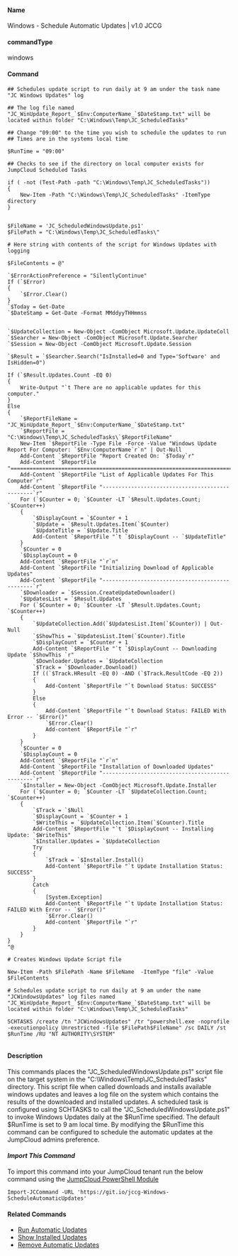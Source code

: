 #### Name

Windows - Schedule Automatic Updates  | v1.0 JCCG

#### commandType

windows

#### Command

```
## Schedules update script to run daily at 9 am under the task name "JC Windows Updates" log
 
## The log file named "JC_WinUpdate_Report_`$Env:ComputerName_`$DateStamp.txt" will be located within folder "C:\Windows\Temp\JC_ScheduledTasks"

## Change "09:00" to the time you wish to schedule the updates to run
## Times are in the systems local time

$RunTime = "09:00"

## Checks to see if the directory on local computer exists for JumpCloud Scheduled Tasks

if ( -not (Test-Path -path "C:\Windows\Temp\JC_ScheduledTasks"))
{
    New-Item -Path "C:\Windows\Temp\JC_ScheduledTasks" -ItemType directory
}


$FileName = 'JC_ScheduledWindowsUpdate.ps1'
$FilePath = "C:\Windows\Temp\JC_ScheduledTasks\"

# Here string with contents of the script for Windows Updates with logging

$FileContents = @"

`$ErrorActionPreference = "SilentlyContinue"
If (`$Error)
{
    `$Error.Clear()
}
`$Today = Get-Date
`$DateStamp = Get-Date -Format MMddyyTHHmmss


`$UpdateCollection = New-Object -ComObject Microsoft.Update.UpdateColl
`$Searcher = New-Object -ComObject Microsoft.Update.Searcher
`$Session = New-Object -ComObject Microsoft.Update.Session

`$Result = `$Searcher.Search("IsInstalled=0 and Type='Software' and IsHidden=0")

If (`$Result.Updates.Count -EQ 0)
{
    Write-Output "`t There are no applicable updates for this computer."
}
Else
{
    `$ReportFileName = "JC_WinUpdate_Report_`$Env:ComputerName_`$DateStamp.txt"
    `$ReportFile = "C:\Windows\Temp\JC_ScheduledTasks\`$ReportFileName" 
    New-Item `$ReportFile -Type File -Force -Value "Windows Update Report For Computer: `$Env:ComputerName`r`n" | Out-Null
    Add-Content `$ReportFile "Report Created On: `$Today`r"
    Add-Content `$ReportFile "==============================================================================`r`n"
    Add-Content `$ReportFile "List of Applicable Updates For This Computer`r"
    Add-Content `$ReportFile "------------------------------------------------`r"
    For (`$Counter = 0; `$Counter -LT `$Result.Updates.Count; `$Counter++)
    {
        `$DisplayCount = `$Counter + 1
        `$Update = `$Result.Updates.Item(`$Counter)
        `$UpdateTitle = `$Update.Title
        Add-Content `$ReportFile "`t `$DisplayCount -- `$UpdateTitle"
    }
    `$Counter = 0
    `$DisplayCount = 0
    Add-Content `$ReportFile "`r`n"
    Add-Content `$ReportFile "Initializing Download of Applicable Updates"
    Add-Content `$ReportFile "------------------------------------------------`r"
    `$Downloader = `$Session.CreateUpdateDownloader()
    `$UpdatesList = `$Result.Updates
    For (`$Counter = 0; `$Counter -LT `$Result.Updates.Count; `$Counter++)
    {
        `$UpdateCollection.Add(`$UpdatesList.Item(`$Counter)) | Out-Null
        `$ShowThis = `$UpdatesList.Item(`$Counter).Title
        `$DisplayCount = `$Counter + 1
        Add-Content `$ReportFile "`t `$DisplayCount -- Downloading Update `$ShowThis `r"
        `$Downloader.Updates = `$UpdateCollection
        `$Track = `$Downloader.Download()
        If ((`$Track.HResult -EQ 0) -AND (`$Track.ResultCode -EQ 2))
        {
            Add-Content `$ReportFile "`t Download Status: SUCCESS"
        }
        Else
        {
            Add-Content `$ReportFile "`t Download Status: FAILED With Error -- `$Error()"
            `$Error.Clear()
            Add-content `$ReportFile "`r"
        }	
    }
    `$Counter = 0
    `$DisplayCount = 0
    Add-Content `$ReportFile "`r`n"
    Add-Content `$ReportFile "Installation of Downloaded Updates"
    Add-Content `$ReportFile "------------------------------------------------`r"
    `$Installer = New-Object -ComObject Microsoft.Update.Installer
    For (`$Counter = 0; `$Counter -LT `$UpdateCollection.Count; `$Counter++)
    {
        `$Track = `$Null
        `$DisplayCount = `$Counter + 1
        `$WriteThis = `$UpdateCollection.Item(`$Counter).Title
        Add-Content `$ReportFile "`t `$DisplayCount -- Installing Update: `$WriteThis"
        `$Installer.Updates = `$UpdateCollection
        Try
        {
            `$Track = `$Installer.Install()
            Add-Content `$ReportFile "`t Update Installation Status: SUCCESS"
        }
        Catch
        {
            [System.Exception]
            Add-Content `$ReportFile "`t Update Installation Status: FAILED With Error -- `$Error()"
            `$Error.Clear()
            Add-content `$ReportFile "`r"
        }	
    }
}
"@ 

# Creates Windows Update Script file

New-Item -Path $FilePath -Name $FileName  -ItemType "file" -Value $FileContents

# Schedules update script to run daily at 9 am under the name "JCWindowsUpdates" log files named "JC_WinUpdate_Report_`$Env:ComputerName_`$DateStamp.txt" will be located within folder "C:\Windows\Temp\JC_ScheduledTasks"

SCHTASKS /create /tn "JCWindowsUpdates" /tr "powershell.exe -noprofile -executionpolicy Unrestricted -file $FilePath$FileName" /sc DAILY /st $RunTime /RU "NT AUTHORITY\SYSTEM"


```

#### Description

This commands places the "JC_ScheduledWindowsUpdate.ps1" script file on the target system in the  "C:\Windows\Temp\JC_ScheduledTasks\" directory.
This script file when called downloads and installs available windows updates and leaves a log file on the system which contains the results of the downloaded and installed updates.
A scheduled task is configured using SCHTASKS to call the "JC_ScheduledWindowsUpdate.ps1" to invoke Windows Updates daily at the $RunTime specified.
The default $RunTime is set to 9 am local time.
By modifying the $RunTime this command can be configured to schedule the automatic updates at the JumpCloud admins preference.

#### *Import This Command*

To import this command into your JumpCloud tenant run the below command using the [JumpCloud PowerShell Module](https://github.com/TheJumpCloud/support/wiki/Installing-the-JumpCloud-PowerShell-Module)

```
Import-JCCommand -URL 'https://git.io/jccg-Windows-ScheduleAutomaticUpdates'
```

#### Related Commands

- [Run Automatic Updates](https://github.com/TheJumpCloud/support/blob/master/PowerShell/JumpCloud%20Commands%20Gallery/Windows%20Commands/Windows%20Updates/Windows%20-%20Run%20Automatic%20Updates.md)
- [Show Installed Updates](https://github.com/TheJumpCloud/support/blob/master/PowerShell/JumpCloud%20Commands%20Gallery/Windows%20Commands/Windows%20Updates/Windows%20-%20Show%20Installed%20Updates.md)
- [Remove Automatic Updates](https://github.com/TheJumpCloud/support/blob/master/PowerShell/JumpCloud%20Commands%20Gallery/Windows%20Commands/Windows%20Updates/Windows%20-%20Remove%20Automatic%20Updates.md)
